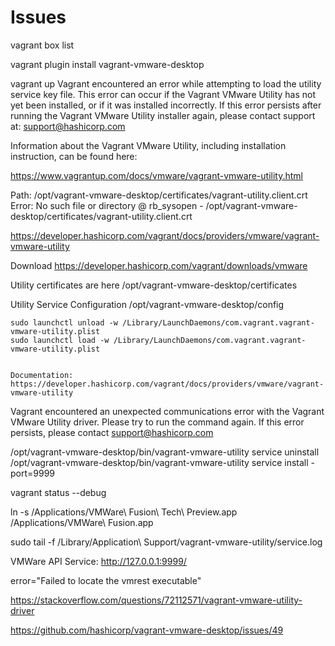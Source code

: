 # Issues

vagrant box list


vagrant plugin install vagrant-vmware-desktop


vagrant up
Vagrant encountered an error while attempting to load the utility
service key file. This error can occur if the Vagrant VMware Utility
has not yet been installed, or if it was installed incorrectly. If
this error persists after running the Vagrant VMware Utility installer
again, please contact support at: support@hashicorp.com

Information about the Vagrant VMware Utility, including installation
instruction, can be found here:

  https://www.vagrantup.com/docs/vmware/vagrant-vmware-utility.html

  Path:  /opt/vagrant-vmware-desktop/certificates/vagrant-utility.client.crt
  Error: No such file or directory @ rb_sysopen - /opt/vagrant-vmware-desktop/certificates/vagrant-utility.client.crt



  https://developer.hashicorp.com/vagrant/docs/providers/vmware/vagrant-vmware-utility

  Download https://developer.hashicorp.com/vagrant/downloads/vmware


  Utility certificates are here
  	/opt/vagrant-vmware-desktop/certificates


  Utility Service Configuration
  	/opt/vagrant-vmware-desktop/config


  	sudo launchctl unload -w /Library/LaunchDaemons/com.vagrant.vagrant-vmware-utility.plist
	sudo launchctl load -w /Library/LaunchDaemons/com.vagrant.vagrant-vmware-utility.plist


	Documentation: https://developer.hashicorp.com/vagrant/docs/providers/vmware/vagrant-vmware-utility


Vagrant encountered an unexpected communications error with the
Vagrant VMware Utility driver. Please try to run the command
again. If this error persists, please contact support@hashicorp.com


/opt/vagrant-vmware-desktop/bin/vagrant-vmware-utility service uninstall
/opt/vagrant-vmware-desktop/bin/vagrant-vmware-utility service install -port=9999



vagrant status --debug


ln -s /Applications/VMWare\ Fusion\ Tech\ Preview.app /Applications/VMWare\ Fusion.app

sudo tail -f /Library/Application\ Support/vagrant-vmware-utility/service.log

VMWare API Service: http://127.0.0.1:9999/



error="Failed to locate the vmrest executable"

https://stackoverflow.com/questions/72112571/vagrant-vmware-utility-driver


https://github.com/hashicorp/vagrant-vmware-desktop/issues/49

